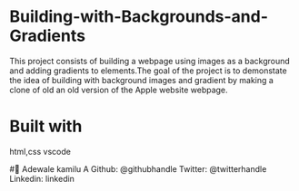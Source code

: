 # Building-with-Backgrounds-and-Gradients
This project consists of building a webpage using images as a background and adding gradients to elements.The goal of the project is to demonstate the idea of building with background images and gradient by making a clone of old an old version of the Apple website webpage.

# Built with
html,css
vscode

#👤 Adewale kamilu A
Github: @githubhandle
Twitter: @twitterhandle
Linkedin: linkedin

